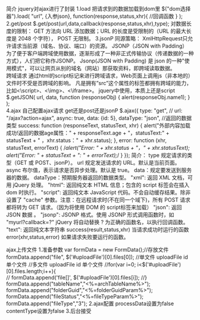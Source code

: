 简介
    jquery对ajax进行了封装
1.load
    把请求到的数据加载到dom里
        $("dom选择器").load(
            "url",
            {入参json},
            function(response,status,xhr){ //回调函数 }
        );
2.get/post
    $.get/post(url,data,callback(response,status,xhr),type);
    对数据长度的限制：
        GET 方法向 URL 添加数据；URL 的长度是受限制的（URL 的最大长度是 2048 个字符），
        POST 无限制。
3.jsonP
    同源策略：
        XmlHttpRequest只允许请求当前源（域名、协议、端口）的资源。
    JSONP（JSON with Padding）  
        为了便于客户端跨域使用数据，逐渐形成了一种非正式传输协议（传递数据的一种方式），人们把它称作JSONP。
        Jsonp(JSON with Padding) 是 json 的一种"使用模式"，可以让网页从别的域名（网站）那获取资料，即跨域读取数据。       
    跨域请求
        通过html的script标记来进行跨域请求，Web页面上调用js（非本地的）文件时不受是否跨域的影响。
        凡是拥有”src”这个属性的标签都拥有跨域的能力，比如<\script>、<\img>、<\iframe>。
    jquery中使用，本质上还是script
        $.getJSON(
            url,
            data,
            function (responseObj) {
                alert(responseObj.name1);
            }
        );   
4.ajax
    自己配置ajax请求 get还是post还是jsonP
    $.ajax({
        type: "get", //
        url: "/ajax?action=ajax",
        async: true,
        data: {id: 5},
        dataType: "json", //返回的数据类型
        success: function (responseText, statusText, xhr) {
            alert("外部内容加载成功!返回的数据age属性：" + responseText.age + "，statusText:" + statusText + " ，xhr.status：" + xhr.status);
        },
        error: function (xhr, statusText, errorText) {
            /*alert("Error: " + xhr.status + "，" + xhr.statusText);
            alert("Error: " + statusText + ": " + errorText);*/
        }
    });
    简介：
        type 规定请求的类型（GET 或 POST、jsonP）。
        url	规定发送请求的 URL。默认是当前页面。
        async	布尔值，表示请求是否异步处理。默认是 true。
        data：规定要发送到服务器的数据。
        dataType：预期服务器返回的数据类型。
            "xml": 返回 XML 文档，可用 jQuery 处理。
            "html": 返回纯文本 HTML 信息；包含的 script 标签会在插入 dom 时执行。
            "script": 返回纯文本 JavaScript 代码。不会自动缓存结果。除非设置了 "cache" 参数。注意：在远程请求时(不在同一个域下)，所有 POST 请求都将转为 GET 请求。（因为将使用 DOM 的 script标签来加载）
            "json": 返回 JSON 数据 。
            "jsonp": JSONP 格式。使用 JSONP 形式调用函数时，如 "myurl?callback=?" jQuery 将自动替换 ? 为正确的函数名，以执行回调函数。
            "text": 返回纯文本字符串
        success(result,status,xhr)	当请求成功时运行的函数
        error(xhr,status,error)	如果请求失败要运行的函数。


ajax上传文件
    1.准备参数
        var formData = new FormData();//存放文件
        formData.append("file", $('#uploadFile')[0].files[0]);  //单文件 uploadFile id 单个文件
        //多文件 uploadFile id 单个文件
        //for(var i=0; i<$('#uploadFile')[0].files.length;i++){     
        //   formData.append('file[]', $('#uploadFile')[0].files[i]);
        //}
        formData.append("tableName","<%=archTableName%>");
        formData.append("folderGuid","<%=folderGuidParam%>");
        formData.append("fileStatus","<%=fileTypeParam%>");
        formData.append("fileType","3");
    2.ajax配置
        processData设置为false
        contentType设置为false
    3.后台接受
    
    
